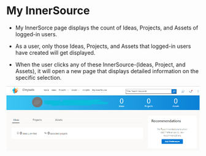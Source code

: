 # My InnerSource<br>

- My InnerSorce page displays the count of Ideas, Projects, and Assets of logged-in users.

- As a user, only those Ideas, Projects, and Assets that logged-in users have created will get displayed.

- When the user clicks any of these InnerSource-(Ideas, Project, and Assets), it will open a new page that displays detailed information on the specific selection.

![Innersource.png](media/myInnerSource.png)



